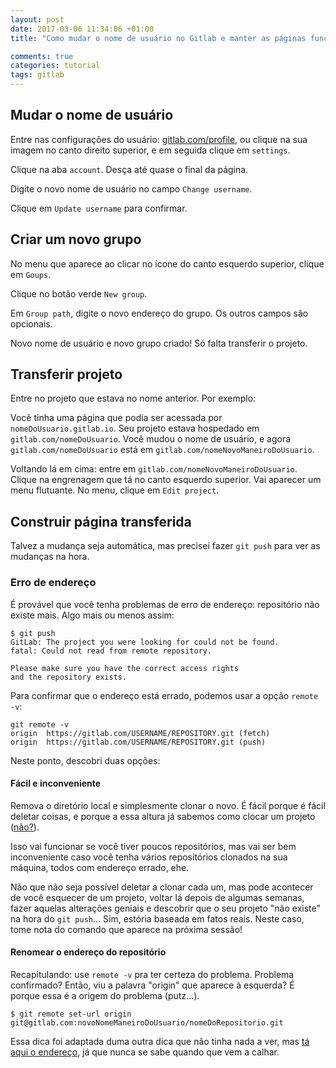 ```yaml
---
layout: post
date: 2017-03-06 11:34:06 +01:00
title: "Como mudar o nome de usuário no Gitlab e manter as páginas funcionando"

comments: true
categories: tutorial
tags: gitlab
---
```



## Mudar o nome de usuário
Entre nas configurações do usuário:
[gitlab.com/profile](https://gitlab.com/profile), ou clique na sua imagem no
canto direito superior, e em seguida clique em `settings`.

Clique na aba `account`. Desça até quase o final da página.

Digite o novo nome de usuário no campo `Change username`.

Clique em `Update username` para confirmar.

## Criar um novo grupo

No menu que aparece ao clicar no ícone do canto esquerdo superior, clique em
`Goups`.

Clique no botão verde `New group`.

Em `Group path`, digite o novo endereço do grupo. Os outros campos são
opcionais.

Novo nome de usuário e novo grupo criado! Só falta transferir o projeto.

## Transferir projeto

Entre no projeto que estava no nome anterior. Por exemplo: 

Você tinha uma página que podia ser acessada por `nomeDoUsuario.gitlab.io`.
Seu projeto estava hospedado em `gitlab.com/nomeDoUsuario`. Você mudou o nome
de usuário, e agora `gitlab.com/nomeDoUsuario` está em
`gitlab.com/nomeNovoManeiroDoUsuario`.

Voltando lá em cima: entre em `gitlab.com/nomeNovoManeiroDoUsuario`. Clique na
engrenagem que tá no canto esquerdo superior. Vai aparecer um menu flutuante. No
menu, clique em `Edit project`.

## Construir página transferida

Talvez a mudança seja automática, mas precisei fazer `git push` para ver as
mudanças na hora.

### Erro de endereço

É provável que você tenha problemas de erro de endereço: repositório não existe
mais. Algo mais ou menos assim: 

```
$ git push
GitLab: The project you were looking for could not be found.
fatal: Could not read from remote repository.

Please make sure you have the correct access rights
and the repository exists.
```

Para confirmar que o endereço está errado, podemos usar a opção `remote -v`:

```
git remote -v
origin  https://gitlab.com/USERNAME/REPOSITORY.git (fetch)
origin  https://gitlab.com/USERNAME/REPOSITORY.git (push)
```

Neste ponto, descobri duas opções:

#### Fácil e inconveniente

Remova o diretório local e simplesmente clonar o novo. É fácil porque é fácil
deletar coisas, e porque a essa altura já sabemos como clocar um projeto ([não?](https://docs.gitlab.com/ce/gitlab-basics/command-line-commands.html#command-line-basic-commands)).

Isso vai funcionar se você tiver poucos repositórios, mas vai ser bem
inconveniente caso você tenha vários repositórios clonados na sua máquina, todos
com endereço errado, ehe. 

Não que não seja possível deletar a clonar cada um,
mas pode acontecer de você esquecer de um projeto, voltar lá depois de algumas
semanas, fazer aquelas alterações geniais e descobrir que o seu projeto "não
existe" na hora do `git push`... Sim, estória baseada em fatos reais. Neste
caso, tome nota do comando que aparece na próxima sessão!

#### Renomear o endereço do repositório

Recapitulando: use `remote -v` pra ter certeza do problema. Problema
confirmado? Então, viu a palavra "origin" que aparece à esquerda? É porque essa
é a origem do problema (putz...).

```
$ git remote set-url origin
git@gitlab.com:novoNomeManeiroDoUsuario/nomeDoRepositorio.git
```

Essa dica foi adaptada duma outra dica que não tinha nada a
ver, mas [tá aqui o endereço](https://help.github.com/articles/changing-a-remote-s-url/), já que nunca se sabe quando que vem a calhar.
